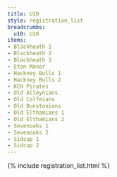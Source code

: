```yaml
---
title: U10
style: registration_list
breadcrumbs:
  u10: U10
items:
- Blackheath 1
- Blackheath 2
- Blackheath 3
- Eton Manor
- Hackney Bulls 1
- Hackney Bulls 2
- KCH Pirates
- Old Alleynians
- Old Colfeians
- Old Dunstonians
- Old Elthamians 1
- Old Elthamians 2
- Sevenoaks 1
- Sevenoaks 2
- Sidcup 1
- Sidcup 2
---
```


{% include registration_list.html %}
